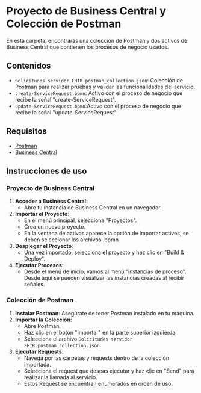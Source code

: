 # Proyecto de Business Central y Colección de Postman

En esta carpeta, encontrarás una colección de Postman y dos activos de Business Central que contienen los procesos de negocio usados. 

## Contenidos

- `Solicitudes servidor FHIR.postman_collection.json`: Colección de Postman para realizar pruebas y validar las funcionalidades del servicio.
- `create-ServiceRequest.bpmn`: Activo con el proceso de negocio que recibe la señal "create-ServiceRequest".
- `update-ServiceRequest.bpmn`:Activo con el proceso de negocio que recibe la señal "update-ServiceRequest"

## Requisitos

- [Postman](https://www.postman.com/downloads/)
- [Business Central](https://www.jbpm.org/)

## Instrucciones de uso

### Proyecto de Business Central

1. **Acceder a Business Central**:
   - Abre tu instancia de Business Central en un navegador.
2. **Importar el Proyecto**:
   - En el menú principal, selecciona "Proyectos".
   - Crea un nuevo proyecto.
   - En la ventana de activos aparece la opción de importar activos, se deben seleccionar los archivos .bpmn
4. **Desplegar el Proyecto**:
   - Una vez importado, selecciona el proyecto y haz clic en "Build & Deploy".
5. **Ejecutar Procesos**:
   - Desde el menú de inicio, vamos al menú "instancias de proceso". Desde aquí se pueden visualizar las instancias creadas al recibir señales.

### Colección de Postman

1. **Instalar Postman**: Asegúrate de tener Postman instalado en tu máquina.
2. **Importar la Colección**:
   - Abre Postman.
   - Haz clic en el botón "Importar" en la parte superior izquierda.
   - Selecciona el archivo `Solicitudes servidor FHIR.postman_collection.json`.
3. **Ejecutar Requests**:
   - Navega por las carpetas y requests dentro de la colección importada.
   - Selecciona el request que deseas ejecutar y haz clic en "Send" para realizar la llamada al servicio.
   - Estos Request se encuentran enumerados en orden de uso.


